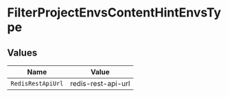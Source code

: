 # FilterProjectEnvsContentHintEnvsType


## Values

| Name               | Value              |
| ------------------ | ------------------ |
| `RedisRestApiUrl`  | redis-rest-api-url |